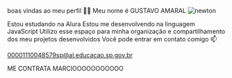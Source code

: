 
boas vindas ao meu perfil 💙💙
Meu nome é GUSTAVO AMARAL
![newton](https://github.com/user-attachments/assets/da153751-90e6-4778-8b59-41b34a7f8fd5)

Estou estudando na Alura
Estou me desenvolvendo na linguagem JavaScript
Utilizo esse espaço para minha organização e compartilhamento dos meu projetos desenvolvidos
Você pode entrar em contato comigo 📫

00001110048579sp@al.educacao.sp.gov.br

ME CONTRATA MARCIOOOOOOOOOOO
